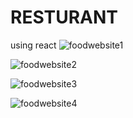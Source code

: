 # RESTURANT
using react
![foodwebsite1](https://github.com/SUMAREDDY2003/RESTURANT/assets/130961098/d5b03cdc-e579-422a-aef7-8e26f284c0d3)

![foodwebsite2](https://github.com/SUMAREDDY2003/RESTURANT/assets/130961098/bdf89d8e-c861-42d5-9312-447e61414a68)

![foodwebsite3](https://github.com/SUMAREDDY2003/RESTURANT/assets/130961098/c3fd628a-70c9-4d87-a6e4-2c35a611ad9b)

![foodwebsite4](https://github.com/SUMAREDDY2003/RESTURANT/assets/130961098/c73452ba-71ea-49df-b75e-20c0d0c35360)
